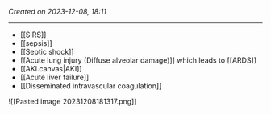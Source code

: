 *Created on 2023-12-08, 18:11* 

---
- [[SIRS]]
- [[sepsis]]
- [[Septic shock]]
- [[Acute lung injury (Diffuse alveolar damage)]] which leads to [[ARDS]] 
- [[AKI.canvas|AKI]]
- [[Acute liver failure]] 
- [[Disseminated intravascular coagulation]]

![[Pasted image 20231208181317.png]]